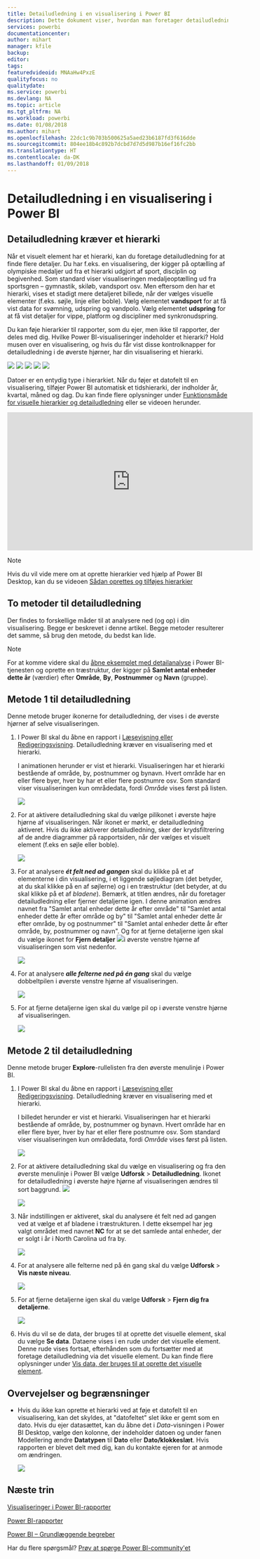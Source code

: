 ```yaml
---
title: Detailudledning i en visualisering i Power BI
description: Dette dokument viser, hvordan man foretager detailudledning i en visualisering i Microsoft Power BI-tjenesten og Power BI Desktop.
services: powerbi
documentationcenter: 
author: mihart
manager: kfile
backup: 
editor: 
tags: 
featuredvideoid: MNAaHw4PxzE
qualityfocus: no
qualitydate: 
ms.service: powerbi
ms.devlang: NA
ms.topic: article
ms.tgt_pltfrm: NA
ms.workload: powerbi
ms.date: 01/08/2018
ms.author: mihart
ms.openlocfilehash: 22dc1c9b703b500625a5aed23b6187fd3f616dde
ms.sourcegitcommit: 804ee18b4c892b7dcbd7d7d5d987b16ef16fc2bb
ms.translationtype: HT
ms.contentlocale: da-DK
ms.lasthandoff: 01/09/2018
---
```

# <a name="drill-down-in-a-visualization-in-power-bi"></a>Detailudledning i en visualisering i Power BI
## <a name="drill-down-requires-a-hierarchy"></a>Detailudledning kræver et hierarki
Når et visuelt element har et hierarki, kan du foretage detailudledning for at finde flere detaljer. Du har f.eks. en visualisering, der kigger på optælling af olympiske medaljer ud fra et hierarki udgjort af sport, disciplin og begivenhed. Som standard viser visualiseringen medaljeoptælling ud fra sportsgren – gymnastik, skiløb, vandsport osv. Men eftersom den har et hierarki, vises et stadigt mere detaljeret billede, når der vælges visuelle elementer (f.eks. søjle, linje eller boble). Vælg elementet **vandsport** for at få vist data for svømning, udspring og vandpolo.  Vælg elementet **udspring** for at få vist detaljer for vippe, platform og discipliner med synkronudspring.

Du kan føje hierarkier til rapporter, som du ejer, men ikke til rapporter, der deles med dig.
Hvilke Power BI-visualiseringer indeholder et hierarki?  Hold musen over en visualisering, og hvis du får vist disse kontrolknapper for detailudledning i de øverste hjørner, har din visualisering et hierarki.

![](media/power-bi-visualization-drill-down/power-bi-drill-icon4.png)  ![](media/power-bi-visualization-drill-down/power-bi-drill-icon2.png)  ![](media/power-bi-visualization-drill-down/power-bi-drill-icon3.png)
![](media/power-bi-visualization-drill-down/power-bi-drill-icon5.png) ![](media/power-bi-visualization-drill-down/power-bi-drill-icon6.png)  

Datoer er en entydig type i hierarkiet. Når du føjer et datofelt til en visualisering, tilføjer Power BI automatisk et tidshierarki, der indholder år, kvartal, måned og dag. Du kan finde flere oplysninger under [Funktionsmåde for visuelle hierarkier og detailudledning](guided-learning/visualizations.yml#step-18) eller se videoen herunder.

  <iframe width="560" height="315" src="https://www.youtube.com/embed/MNAaHw4PxzE?list=PL1N57mwBHtN0JFoKSR0n-tBkUJHeMP2cP" frameborder="0" allowfullscreen></iframe>

> [!NOTE]
> Hvis du vil vide mere om at oprette hierarkier ved hjælp af Power BI Desktop, kan du se videoen [Sådan oprettes og tilføjes hierarkier](https://youtu.be/q8WDUAiTGeU)
> 
> 

## <a name="two-methods-to-drill-down"></a>To metoder til detailudledning
Der findes to forskellige måder til at analysere ned (og op) i din visualisering.  Begge er beskrevet i denne artikel. Begge metoder resulterer det samme, så brug den metode, du bedst kan lide.

> [!NOTE]
> For at komme videre skal du [åbne eksemplet med detailanalyse](sample-datasets.md) i Power BI-tjenesten og oprette en træstruktur, der kigger på **Samlet antal enheder dette år** (værdier) efter **Område**, **By**, **Postnummer** og **Navn** (gruppe).  
> 
> 

## <a name="method-1-for-drill-down"></a>Metode 1 til detailudledning
Denne metode bruger ikonerne for detailudledning, der vises i de øverste hjørner af selve visualiseringen.

1. I Power BI skal du åbne en rapport i [Læsevisning eller Redigeringsvisning](service-reading-view-and-editing-view.md). Detailudledning kræver en visualisering med et hierarki. 
   
   I animationen herunder er vist et hierarki.  Visualiseringen har et hierarki bestående af område, by, postnummer og bynavn. Hvert område har en eller flere byer, hver by har et eller flere postnumre osv. Som standard viser visualiseringen kun områdedata, fordi *Område* vises først på listen.
   
   ![](media/power-bi-visualization-drill-down/power-bi-hierarcy-list.png)
2. For at aktivere detailudledning skal du vælge pilikonet i øverste højre hjørne af visualiseringen. Når ikonet er mørkt, er detailudledning aktiveret. Hvis du ikke aktiverer detailudledning, sker der krydsfiltrering af de andre diagrammer på rapportsiden, når der vælges et visuelt element (f.eks en søjle eller boble).    
   
   ![](media/power-bi-visualization-drill-down/power-bi-drill-icon.png)
3. For at analysere ***ét felt ned ad gangen*** skal du klikke på et af elementerne i din visualisering, i et liggende søjlediagram (det betyder, at du skal klikke på en af søjlerne) og i en træstruktur (det betyder, at du skal klikke på et af *bladene*). Bemærk, at titlen ændres, når du foretager detailudledning eller fjerner detaljerne igen. I denne animation ændres navnet fra "Samlet antal enheder dette år efter område" til "Samlet antal enheder dette år efter område og by" til "Samlet antal enheder dette år efter område, by og postnummer" til "Samlet antal enheder dette år efter område, by, postnummer og navn". Og for at fjerne detaljerne igen skal du vælge ikonet for **Fjern detaljer**   ![](media/power-bi-visualization-drill-down/power-bi-drill-icon5.png)i øverste venstre hjørne af visualiseringen som vist nedenfor.
   
   ![](media/power-bi-visualization-drill-down/drill.gif)
4. For at analysere ***alle felterne ned på én gang*** skal du vælge dobbeltpilen i øverste venstre hjørne af visualiseringen.
   
   ![](media/power-bi-visualization-drill-down/pbi_drillall.png)
5. For at fjerne detaljerne igen skal du vælge pil op i øverste venstre hjørne af visualiseringen.
   
   ![](media/power-bi-visualization-drill-down/pbi_drillup2.png)

## <a name="method-2-for-drill-down"></a>Metode 2 til detailudledning
Denne metode bruger **Explore**-rullelisten fra den øverste menulinje i Power BI.

1. I Power BI skal du åbne en rapport i [Læsevisning eller Redigeringsvisning](service-reading-view-and-editing-view.md). Detailudledning kræver en visualisering med et hierarki. 
   
   I billedet herunder er vist et hierarki.  Visualiseringen har et hierarki bestående af område, by, postnummer og bynavn. Hvert område har en eller flere byer, hver by har et eller flere postnumre osv. Som standard viser visualiseringen kun områdedata, fordi *Område* vises først på listen.
   
   ![](media/power-bi-visualization-drill-down/power-bi-hierarcy-list.png)
2. For at aktivere detailudledning skal du vælge en visualisering og fra den øverste menulinje i Power BI vælge **Udforsk** > **Detailudledning**. Ikonet for detailudledning i øverste højre hjørne af visualiseringen ændres til sort baggrund. ![](media/power-bi-visualization-drill-down/power-bi-drill-icon2.png)  
   
   ![](media/power-bi-visualization-drill-down/power-bi-explore2.png)
3. Når indstillingen er aktiveret, skal du analysere ét felt ned ad gangen ved at vælge et af bladene i træstrukturen. I dette eksempel har jeg valgt området med navnet **NC** for at se det samlede antal enheder, der er solgt i år i North Carolina ud fra by.
   
   ![](media/power-bi-visualization-drill-down/power-bi-drilldown-1.png)
4. For at analysere alle felterne ned på én gang skal du vælge **Udforsk** > **Vis næste niveau**.
   
   ![](media/power-bi-visualization-drill-down/power-bi-show-next-level.png)
5. For at fjerne detaljerne igen skal du vælge **Udforsk** > **Fjern dig fra detaljerne**.
   
   ![](media/power-bi-visualization-drill-down/power-bi-drill-up2.png)
6. Hvis du vil se de data, der bruges til at oprette det visuelle element, skal du vælge **Se data**. Dataene vises i en rude under det visuelle element. Denne rude vises fortsat, efterhånden som du fortsætter med at foretage detailudledning via det visuelle element. Du kan finde flere oplysninger under [Vis data, der bruges til at oprette det visuelle element](service-reports-show-data.md).

## <a name="considerations-and-limitations"></a>Overvejelser og begrænsninger
* Hvis du ikke kan oprette et hierarki ved at føje et datofelt til en visualisering, kan det skyldes, at "datofeltet" slet ikke er gemt som en dato. Hvis du ejer datasættet, kan du åbne det i *Data*-visningen i Power BI Desktop, vælge den kolonne, der indeholder datoen og under fanen Modellering ændre **Datatypen** til **Dato** eller  **Dato/klokkeslæt**. Hvis rapporten er blevet delt med dig, kan du kontakte ejeren for at anmode om ændringen.  
  
  ![](media/power-bi-visualization-drill-down/power-bi-change-data-type2.png)

## <a name="next-steps"></a>Næste trin
[Visualiseringer i Power BI-rapporter](power-bi-report-visualizations.md)

[Power BI-rapporter](service-reports.md)

[Power BI – Grundlæggende begreber](service-basic-concepts.md)

Har du flere spørgsmål? [Prøv at spørge Power BI-community'et](http://community.powerbi.com/)

